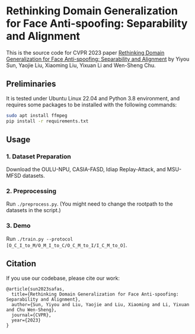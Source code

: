 # Rethinking Domain Generalization for Face Anti-spoofing: Separability and Alignment

This is the source code for CVPR 2023 paper [Rethinking Domain Generalization for Face Anti-spoofing:
Separability and Alignment](https://arxiv.org/abs/2303.13662)
by Yiyou Sun, Yaojie Liu, Xiaoming Liu, Yixuan Li and Wen-Sheng Chu.

## Preliminaries
It is tested under Ubuntu Linux 22.04 and Python 3.8 environment, and requires some packages to be installed with the following commands:

```bash
sudo apt install ffmpeg
pip install -r requirements.txt
```

## Usage

### 1. Dataset Preparation

Download the OULU-NPU, CASIA-FASD, Idiap Replay-Attack, and MSU-MFSD datasets.

### 2. Preprocessing

Run `./preprocess.py`. (You might need to change the rootpath to the datasets in the script.)

### 3. Demo

Run `./train.py --protocol [O_C_I_to_M/O_M_I_to_C/O_C_M_to_I/I_C_M_to_O]`.

## Citation

If you use our codebase, please cite our work:

```
@article{sun2023safas,
  title={Rethinking Domain Generalization for Face Anti-spoofing:
Separability and Alignment},
  author={Sun, Yiyou and Liu, Yaojie and Liu, Xiaoming and Li, Yixuan and Chu Wen-Sheng},
  journal={CVPR},
  year={2023}
}
```

